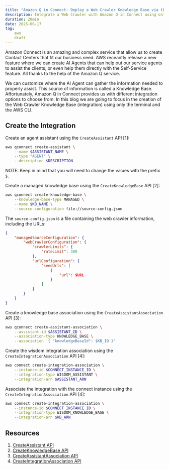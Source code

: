 ```yaml
---
title: "Amazon Q in Connect: Deploy a Web Crawler Knowledge Base via the AWS CLI"
description: Integrate a Web Crawler with Amazon Q in Connect using only the terminal.
duration: 20min
date: 2025-06-17
tag: 
    aws
    draft
---
```


Amazon Connect is an amazing and complex service that allow us to create Contact Centers that fit our business need. AWS receantly release a new feature where we can create AI Agents that can help out our service agents to assist the clients, or even help them directly with the Self-Service feature. All thanks to the help of the Amazon Q service.

We can customize where the AI Agent can gather the information needed to properly assist. This source of information is called a Knowledge Base. Affortunately, Amazon Q in Connect provides us with different integration options to choose from. In this blog we are going to focus in the creation of the Web Crawler Knowledge Base (integration) using only the terminal and the AWS CLI.

## Create the Integration

Create an agent assistant using the `CreateAssistant` API [1]:

```bash
aws qconnect create-assistant \
    --name $ASSISTANT_NAME \
    --type "AGENT" \
    --description $DESCRIPTION
```

NOTE: Keep in mind that you will need to change the values with the prefix `$`. 

Create a managed knowledge base using the `CreateKnowledgeBase` API [2]:

```bash
aws qconnect create-knowledge-base \
    --knowledge-base-type MANAGED \
    --name $KB_NAME \
    --source-configuration file://source-config.json
```

The `source-config.json` is a file containing the web crawler information, including the URLs:

```json
{
	"managedSourceConfiguration": {
		"webCrawlerConfiguration": {
			"crawlerLimits": {
				"rateLimit": 300
			},
			"urlConfiguration": {
				"seedUrls": [
					{ 
						"url": $URL
					}
				]	
			}
		}
	}
}
```

Create a knowledge base association using the `CreateAssistantAssociation` API [3]:

```bash
aws qconnect create-assistant-association \
	--assistant-id $ASSISTANT_ID \
	--association-type KNOWLEDGE_BASE \
	--association '{ "knowledgeBaseId": $KB_ID }'
```

Create the wisdom integration association using the `CreateIntegrationAssociation` API [4]:

```bash
aws connect create-integration-association \
	--instance-id $CONNECT_INSTANCE_ID \
	--integration-type WISDOM_ASSISTANT \
	--integration-arn $ASSISTANT_ARN
```

Associate the integration with the connect instance using the `CreateIntegrationAssociation` API [4]:

```bash
aws connect create-integration-association \
	--instance-id $CONNECT_INSTANCE_ID \
	--integration-type WISDOM_KNOWLEDGE_BASE \
	--integration-arn $KB_ARN
```

## Resources
1. [CreateAssistant API](https://docs.aws.amazon.com/amazon-q-connect/latest/APIReference/API_CreateAssistant.html)
2. [CreateKnowledgeBase API](https://docs.aws.amazon.com/amazon-q-connect/latest/APIReference/API_CreateKnowledgeBase.html)
3. [CreateAssistantAssociation API](https://docs.aws.amazon.com/amazon-q-connect/latest/APIReference/API_CreateAssistantAssociation.html)
4. [CreateIntegrationAssociation API](https://docs.aws.amazon.com/connect/latest/APIReference/API_CreateIntegrationAssociation.html)

